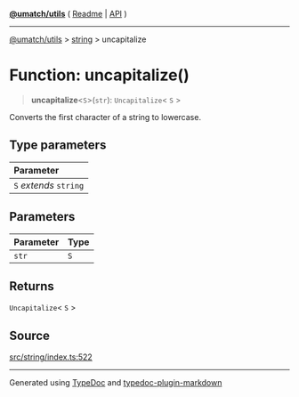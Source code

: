 [**@umatch/utils**](../../README.md) ( [Readme](../../README.md) \| [API](../../API.md) )

---

[@umatch/utils](../../API.md) > [string](../README.md) > uncapitalize

# Function: uncapitalize()

> **uncapitalize**\<`S`\>(`str`): `Uncapitalize`\< `S` \>

Converts the first character of a string to lowercase.

## Type parameters

| Parameter              |
| :--------------------- |
| `S` _extends_ `string` |

## Parameters

| Parameter | Type |
| :-------- | :--- |
| `str`     | `S`  |

## Returns

`Uncapitalize`\< `S` \>

## Source

[src/string/index.ts:522](https://github.com/umatch-oficial/utils/blob/106c322/src/string/index.ts#L522)

---

Generated using [TypeDoc](https://typedoc.org/) and [typedoc-plugin-markdown](https://www.npmjs.com/package/typedoc-plugin-markdown)
